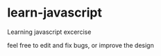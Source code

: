 # learn-javascript
Learning javascript excercise

feel free to edit and fix bugs, or improve the design
